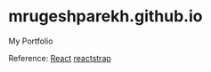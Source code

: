 mrugeshparekh.github.io
=======================

My Portfolio

Reference:
[React](https://reactjs.org/)
[reactstrap](https://reactstrap.github.io/)
